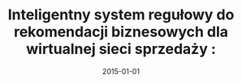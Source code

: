 ---
# Documentation: https://wowchemy.com/docs/managing-content/

title: 'Inteligentny system regułowy do rekomendacji biznesowych dla wirtualnej sieci
  sprzedaży :'
subtitle: ''
summary: ''
authors:
- kajdanowicz
tags: []
categories: []
date: '2015-01-01'
lastmod: 2022-10-07T05:04:05Z
featured: false
draft: false

# Featured image
# To use, add an image named `featured.jpg/png` to your page's folder.
# Focal points: Smart, Center, TopLeft, Top, TopRight, Left, Right, BottomLeft, Bottom, BottomRight.
image:
  caption: ''
  focal_point: ''
  preview_only: false

# Projects (optional).
#   Associate this post with one or more of your projects.
#   Simply enter your project's folder or file name without extension.
#   E.g. `projects = ["internal-project"]` references `content/project/deep-learning/index.md`.
#   Otherwise, set `projects = []`.
projects: []
publishDate: '2022-10-07T05:04:04.175784Z'
publication_types:
- '4'
abstract: ''
publication: ''
---